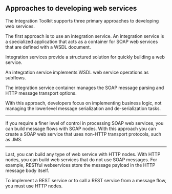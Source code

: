 Approaches to developing web services
----------------------------------------------------------------------------------------------

The Integration Toolkit supports three primary approaches to developing web services.

The first approach is to use an integration service.
An integration service is a specialized application that acts as a container for SOAP web services that are defined with a WSDL document. 

Integration services provide a structured solution for quickly building a web service.

An integration service implements WSDL web service operations as subflows. 

The integration service container manages the SOAP message parsing and HTTP message transport options.

With this approach, developers focus on implementing business logic, not managing the lowerlevel message serialization and de-serialization tasks.

-------------------------------------------------------------------------------------------------------------------------------

If you require a finer level of control in processing SOAP web services, you can build message flows with SOAP nodes. 
With this approach you can create a SOAP web service that uses non-HTTP transport protocols, such as JMS.

---------------------------------------------------------------------------------------------------------------------------------------------
Last, you can build any type of web service with HTTP nodes. With HTTP nodes, you can build web services that do not use SOAP messages. For example, RESTful webservices store the message payload in the HTTP message body itself. 

To implement a REST service or to call a REST service from a message flow, you must use HTTP nodes.



